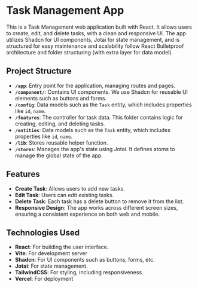 # Task Management App

This is a Task Management web application built with React. It allows users to create, edit, and delete tasks, with a clean and responsive UI. The app utilizes Shadcn for UI components, Jotai for state management, and is structured for easy maintenance and scalability follow React Bulletproof architecture and folder structuring (with extra layer for data model).

## Project Structure

- **`/app`**: Entry point for the application, managing routes and pages.
- **`/component/`**: Contains UI components. We use Shadcn for reusable UI elements such as buttons and forms.
- **`/config`**: Data models such as the `Task` entity, which includes properties like `id`, `name`.
- **`/features`**: The controller for task data. This folder contains logic for creating, editing, and deleting tasks.
- **`/entities`**: Data models such as the `Task` entity, which includes properties like `id`, `name`.
- **`/lib`**: Stores reusable helper function.
- **`/stores`**: Manages the app's state using Jotai. It defines atoms to manage the global state of the app.

## Features

- **Create Task**: Allows users to add new tasks.
- **Edit Task**: Users can edit existing tasks.
- **Delete Task**: Each task has a delete button to remove it from the list.
- **Responsive Design**: The app works across different screen sizes, ensuring a consistent experience on both web and mobile.

## Technologies Used

- **React**: For building the user interface.
- **Vite**: For development server
- **Shadcn**: For UI components such as buttons, forms, etc.
- **Jotai**: For state management.
- **TailwindCSS**: For styling, including responsiveness.
- **Vercel**: For deployment
